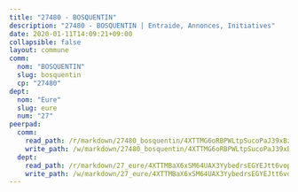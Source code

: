 ```yaml
---
title: "27480 - BOSQUENTIN"
description: "27480 - BOSQUENTIN | Entraide, Annonces, Initiatives"
date: 2020-01-11T14:09:21+09:00
collapsible: false
layout: commune
comm:
  nom: "BOSQUENTIN"
  slug: bosquentin
  cp: "27480"
dept:
  nom: "Eure"
  slug: eure
  num: "27"
peerpad:
  comm:
    read_path: /r/markdown/27480_bosquentin/4XTTMG6oRBPWLtpSucoPaJ39xBzLg2dvL7ab7EgMwu552XFTs
    write_path: /w/markdown/27480_bosquentin/4XTTMG6oRBPWLtpSucoPaJ39xBzLg2dvL7ab7EgMwu552XFTs-K3TgToVGBqKxJi9sfGQw2cFckXHMgPBChDgEfSw8u5nSTaMEUUGYbPU3pA1X3fNDdtnQ3pqhRiN3rzNwid6qt8Dxn3Y4zhnYnQt5eXmVnJHJEzwF9FW4WpyM9dpzp6mfvYDQkcVb
  dept:
    read_path: /r/markdown/27_eure/4XTTMBaX6xSM64UAX3YybedrsEGYEJtt6vopdQsPEFtGijgwg
    write_path: /w/markdown/27_eure/4XTTMBaX6xSM64UAX3YybedrsEGYEJtt6vopdQsPEFtGijgwg-K3TgUmjy61Gu7ZFzjoVmiacXP2Rc4pq6sxVCYUX3mFQZWQw9yCKsEoAMagtuW4jJTYhK96DsWW4cPmZLagvQNZ34BscGcu4btrtJibt18c1mpqofaWe6Q3RartDiuMTjY7NrsH4r
---
```


